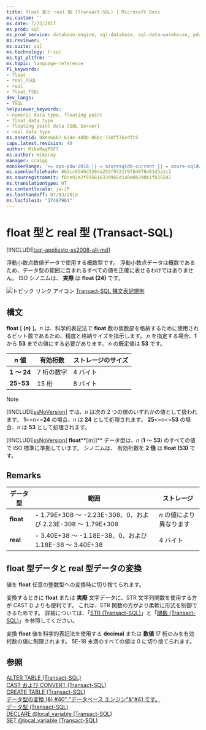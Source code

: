 ```yaml
---
title: float 型と real 型 (Transact-SQL) | Microsoft Docs
ms.custom: ''
ms.date: 7/22/2017
ms.prod: sql
ms.prod_service: database-engine, sql-database, sql-data-warehouse, pdw
ms.reviewer: ''
ms.suite: sql
ms.technology: t-sql
ms.tgt_pltfrm: ''
ms.topic: language-reference
f1_keywords:
- float
- real_TSQL
- real
- float_TSQL
dev_langs:
- TSQL
helpviewer_keywords:
- numeric data type, floating point
- float data type
- floating point data [SQL Server]
- real data type
ms.assetid: 08ea66b7-624e-4d8b-86bc-750ff76cdfc5
caps.latest.revision: 40
author: MikeRayMSFT
ms.author: mikeray
manager: craigg
monikerRange: '>= aps-pdw-2016 || = azuresqldb-current || = azure-sqldw-latest || >= sql-server-2016 || = sqlallproducts-allversions'
ms.openlocfilehash: 862cc6549d328da255f9721f9f8d878e81d3a1c1
ms.sourcegitcommit: f8ce92a2f935616339965d140e00298b1f8355d7
ms.translationtype: HT
ms.contentlocale: ja-JP
ms.lasthandoff: 07/03/2018
ms.locfileid: "37407961"
---
```

# <a name="float-and-real-transact-sql"></a>float 型と real 型 (Transact-SQL)
[!INCLUDE[tsql-appliesto-ss2008-all-md](../../includes/tsql-appliesto-ss2008-all-md.md)]

浮動小数点数値データで使用する概数型です。 浮動小数点データは概数であるため、データ型の範囲に含まれるすべての値を正確に表せるわけではありません。 ISO シノニムは、 **実際** は **float (24)** です。
  
![トピック リンク アイコン](../../database-engine/configure-windows/media/topic-link.gif "トピック リンク アイコン") [Transact-SQL 構文表記規則](../../t-sql/language-elements/transact-sql-syntax-conventions-transact-sql.md)
  
## <a name="syntax"></a>構文  
**float** [ **(***n***)** ]。*n* は、科学的表記法で **float** 数の仮数部を格納するために使用されるビット数であるため、精度と格納サイズを指示します。 *n* を指定する場合、**1** から **53** までの値にする必要があります。 *n* の既定値は **53** です。
  
|*n* 値|有効桁数|ストレージのサイズ|  
|---|---|---|
|**1 ～ 24**|7 桁の数字|4 バイト|  
|**25-53**|15 桁|8 バイト|  
  
> [!NOTE]  
>  [!INCLUDE[ssNoVersion](../../includes/ssnoversion-md.md)] では、*n* は次の 2 つの値のいずれかの値として扱われます。 **1**<=n<=**24** の場合、*n* は **24** として処理されます。 **25**<=n<=**53** の場合、*n* は **53** として処理されます。  
  
[!INCLUDE[ssNoVersion](../../includes/ssnoversion-md.md)] **float****[(n)]** データ型は、*n* (**1** ～ **53**) のすべての値で ISO 標準に準拠しています。 シノニムは、 有効桁数を **2 倍** は **float (53)** です。
  
## <a name="remarks"></a>Remarks  
  
|データ型|範囲|ストレージ|  
|---|---|---|
|**float**|- 1.79E+308 ～ -2.23E-308、0、および 2.23E-308 ～ 1.79E+308|*n* の値により異なります|  
|**real**|- 3.40E+38 ～ -1.18E-38、0、および 1.18E-38 ～ 3.40E+38|4 バイト|  
  
##  <a name="converting-float-and-real-data"></a>float 型データと real 型データの変換  
値を **float** 任意の整数型への変換時に切り捨てられます。
  
変換するときに **float** または **実際** 文字データに、STR 文字列関数を使用する方が CAST () よりも便利です。 これは、STR 関数の方がより柔軟に形式を制御できるためです。 詳細については、「[STR &#40;Transact-SQL&#41;](../../t-sql/functions/str-transact-sql.md)」と「[関数 &#40;Transact-SQL&#41;](../../t-sql/functions/functions.md)」を参照してください。
  
変換 **float** 値を科学的表記法を使用する **decimal** または **数値** 17 桁のみを有効桁数の値に制限されます。 5E-18 未満のすべての値は 0 に切り捨てられます。
  
## <a name="see-also"></a>参照
[ALTER TABLE &#40;Transact-SQL&#41;](../../t-sql/statements/alter-table-transact-sql.md)  
[CAST および CONVERT &#40;Transact-SQL&#41;](../../t-sql/functions/cast-and-convert-transact-sql.md)  
[CREATE TABLE &#40;Transact-SQL&#41;](../../t-sql/statements/create-table-transact-sql.md)  
[データ型の変換 (&) #40";"データベース エンジン"&"#41 です。](../../t-sql/data-types/data-type-conversion-database-engine.md)  
[データ型 &#40;Transact-SQL&#41;](../../t-sql/data-types/data-types-transact-sql.md)  
[DECLARE @local_variable &#40;Transact-SQL&#41;](../../t-sql/language-elements/declare-local-variable-transact-sql.md)  
[SET @local_variable &#40;Transact-SQL&#41;](../../t-sql/language-elements/set-local-variable-transact-sql.md)
  
  
